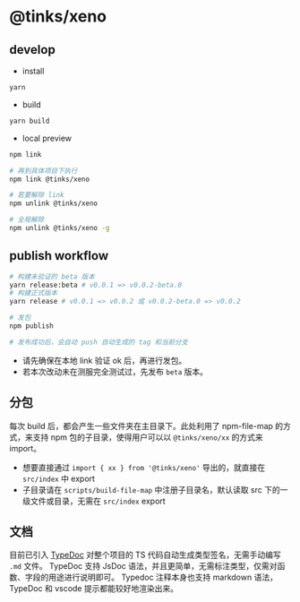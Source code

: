 # @tinks/xeno

## develop

- install

```bash
yarn
```

- build

```bash
yarn build
```

- local preview

```bash
npm link

# 再到具体项目下执行
npm link @tinks/xeno

# 若要解除 link
npm unlink @tinks/xeno

# 全局解除
npm unlink @tinks/xeno -g
```

## publish workflow

```bash
# 构建未验证的 beta 版本
yarn release:beta # v0.0.1 => v0.0.2-beta.0
# 构建正式版本
yarn release # v0.0.1 => v0.0.2 或 v0.0.2-beta.0 => v0.0.2

# 发包
npm publish

# 发布成功后，会自动 push 自动生成的 tag 和当前分支
```

- 请先确保在本地 link 验证 ok 后，再进行发包。
- 若本次改动未在测服完全测试过，先发布 `beta` 版本。

## 分包

每次 build 后，都会产生一些文件夹在主目录下。此处利用了 npm-file-map 的方式，来支持 npm 包的子目录，使得用户可以以 `@tinks/xeno/xx` 的方式来 import。

- 想要直接通过 `import { xx } from '@tinks/xeno'` 导出的，就直接在 `src/index` 中 export
- 子目录请在 `scripts/build-file-map` 中注册子目录名，默认读取 src 下的一级文件或目录，无需在 `src/index` export

## 文档

目前已引入 [TypeDoc](https://typedoc.org/) 对整个项目的 TS 代码自动生成类型签名，无需手动编写 `.md` 文件。
TypeDoc 支持 JsDoc 语法，并且更简单，无需标注类型，仅需对函数、字段的用途进行说明即可。
Typedoc 注释本身也支持 markdown 语法，TypeDoc 和 vscode 提示都能较好地渲染出来。
